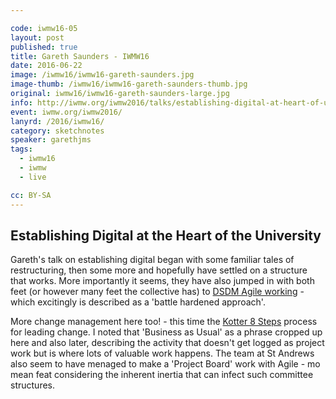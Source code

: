 ```yaml
---

code: iwmw16-05
layout: post
published: true
title: Gareth Saunders - IWMW16
date: 2016-06-22
image: /iwmw16/iwmw16-gareth-saunders.jpg
image-thumb: /iwmw16/iwmw16-gareth-saunders-thumb.jpg
original: iwmw16/iwmw16-gareth-saunders-large.jpg
info: http://iwmw.org/iwmw2016/talks/establishing-digital-at-heart-of-university/
event: iwmw.org/iwmw2016/
lanyrd: /2016/iwmw16/
category: sketchnotes
speaker: garethjms
tags:
  - iwmw16
  - iwmw
  - live

cc: BY-SA
---
```




## Establishing Digital at the Heart of the University ##

Gareth's talk on establishing digital began with some familiar tales of restructuring, then some more and hopefully have settled on a structure that works. More importantly it seems, they have also jumped in  with both feet (or however many feet the collective has) to [DSDM Agile working](https://www.dsdm.org/resources/dsdm-handbooks/the-dsdm-agile-project-framework-2014-onwards) - which excitingly is described as a 'battle hardened approach'.

More change management here too! - this time the [Kotter 8 Steps](http://www.kotterinternational.com/the-8-step-process-for-leading-change/) process for leading change.
I noted that 'Business as Usual' as a phrase cropped up here and also later, describing the activity that doesn't get logged as project work but is where lots of valuable work happens. The team at St Andrews also seem to have menaged to make a 'Project Board' work with Agile - mo mean feat considering the inherent inertia that can infect such committee structures.
